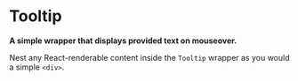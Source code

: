 # Tooltip
__A simple wrapper that displays provided text on mouseover.__

Nest any React-renderable content inside the `Tooltip` wrapper as you would a simple `<div>`.
